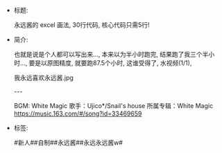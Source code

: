 - 标题:

    永远酱的 excel 画法, 30行代码, 核心代码只需5行!



- 简介:

    也就是说是个人都可以写出来..., 
    本来以为半小时跑完, 结果跑了我三个半小时..., 
    要是以原图精度, 就要跑87.5个小时, 这谁受得了, 
    水视频(1/1), 

    我永远喜欢永远酱.jpg

    \---

    BGM: White Magic
    歌手：Ujico*/Snail's house
    所属专辑：White Magic
    https://music.163.com/#/song?id=33469659



- 标签:

    #新人##自制##永远酱##永远永远酱w#
